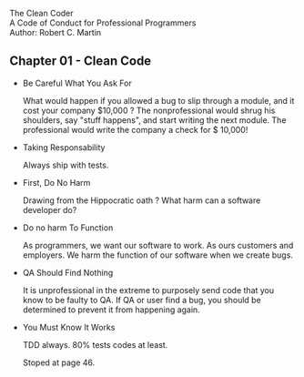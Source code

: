 The Clean Coder  
A Code of Conduct for Professional Programmers  
Author: Robert C. Martin  
  
Chapter 01 - Clean Code
-----------------------

- Be Careful What You Ask For
  
  What would happen if you allowed a bug to slip through a module, and it cost your company $10,000 ?
  The nonprofessional would shrug his shoulders, say "stuff happens", and start writing the next module.
  The professional would write the company a check for $ 10,000!

  
- Taking Responsability
  
  Always ship with tests.

- First, Do No Harm

  Drawing from the Hippocratic oath ?
  What harm can a software developer do?
  
- Do no harm To Function

  As programmers, we want our software to work. As ours customers and employers.
  We harm the function of our software when we create bugs.
  
- QA Should Find Nothing

  It is unprofessional in the extreme to purposely send code that you know to be faulty to QA.
  If QA or user find a bug, you should be determined to prevent it from happening again.

- You Must Know It Works

  TDD always.
  80% tests codes at least.
  
  Stoped at page 46.
  
  

  
  